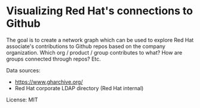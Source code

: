 # Visualizing Red Hat's connections to Github

The goal is to create a network graph which can be used to explore Red Hat associate's contributions to Github repos based on the company organization. Which org / product / group contributes to what? How are groups connected through repos? Etc.

Data sources:
- https://www.gharchive.org/
- Red Hat corporate LDAP directory (Red Hat internal)

License: MIT